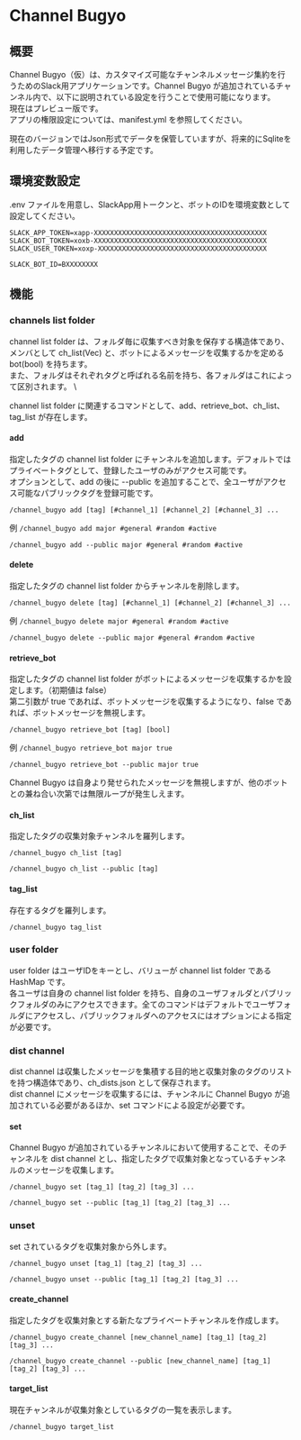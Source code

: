 # Channel Bugyo

## 概要

Channel Bugyo（仮）は、カスタマイズ可能なチャンネルメッセージ集約を行うためのSlack用アプリケーションです。Channel Bugyo が追加されているチャンネル内で、以下に説明されている設定を行うことで使用可能になります。 \
現在はプレビュー版です。 \
アプリの権限設定については、manifest.yml を参照してください。

現在のバージョンではJson形式でデータを保管していますが、将来的にSqliteを利用したデータ管理へ移行する予定です。

## 環境変数設定
.env ファイルを用意し、SlackApp用トークンと、ボットのIDを環境変数として設定してください。
```
SLACK_APP_TOKEN=xapp-XXXXXXXXXXXXXXXXXXXXXXXXXXXXXXXXXXXXXXXXXXX
SLACK_BOT_TOKEN=xoxb-XXXXXXXXXXXXXXXXXXXXXXXXXXXXXXXXXXXXXXXXXXX
SLACK_USER_TOKEN=xoxp-XXXXXXXXXXXXXXXXXXXXXXXXXXXXXXXXXXXXXXXXXX

SLACK_BOT_ID=BXXXXXXXX
```

## 機能

### channels list folder

channel list folder は、フォルダ毎に収集すべき対象を保存する構造体であり、メンバとして ch_list(Vec) と、ボットによるメッセージを収集するかを定める bot(bool) を持ちます。 \
また、フォルダはそれぞれタグと呼ばれる名前を持ち、各フォルダはこれによって区別されます。 \

channel list folder に関連するコマンドとして、add、retrieve_bot、ch_list、tag_list が存在します。

#### add

指定したタグの channel list folder にチャンネルを追加します。デフォルトではプライベートタグとして、登録したユーザのみがアクセス可能です。 \
オプションとして、add の後に --public を追加することで、全ユーザがアクセス可能なパブリックタグを登録可能です。

`/channel_bugyo add [tag] [#channel_1] [#channel_2] [#channel_3] ...`

例
`/channel_bugyo add major #general #random #active`

`/channel_bugyo add --public major #general #random #active`

#### delete

指定したタグの channel list folder からチャンネルを削除します。

`/channel_bugyo delete [tag] [#channel_1] [#channel_2] [#channel_3] ...`

例
`/channel_bugyo delete major #general #random #active`

`/channel_bugyo delete --public major #general #random #active`


#### retrieve_bot

指定したタグの channel list folder がボットによるメッセージを収集するかを設定します。（初期値は false） \
第二引数が true であれば、ボットメッセージを収集するようになり、false であれば、ボットメッセージを無視します。

`/channel_bugyo retrieve_bot [tag] [bool]`

例
`/channel_bugyo retrieve_bot major true`

`/channel_bugyo retrieve_bot --public major true`


Channel Bugyo は自身より発せられたメッセージを無視しますが、他のボットとの兼ね合い次第では無限ループが発生しえます。

#### ch_list

指定したタグの収集対象チャンネルを羅列します。

`/channel_bugyo ch_list [tag]`

`/channel_bugyo ch_list --public [tag]`

#### tag_list

存在するタグを羅列します。

`/channel_bugyo tag_list`

### user folder

user folder はユーザIDをキーとし、バリューが channel list folder である HashMap です。 \
各ユーザは自身の channel list folder を持ち、自身のユーザフォルダとパブリックフォルダのみにアクセスできます。全てのコマンドはデフォルトでユーザフォルダにアクセスし、パブリックフォルダへのアクセスにはオプションによる指定が必要です。

### dist channel

dist channel は収集したメッセージを集積する目的地と収集対象のタグのリストを持つ構造体であり、ch_dists.json として保存されます。 \
dist channel にメッセージを収集するには、チャンネルに Channel Bugyo が追加されている必要があるほか、set コマンドによる設定が必要です。

#### set

Channel Bugyo が追加されているチャンネルにおいて使用することで、そのチャンネルを dist channel とし、指定したタグで収集対象となっているチャンネルのメッセージを収集します。

`/channel_bugyo set [tag_1] [tag_2] [tag_3] ...`

`/channel_bugyo set --public [tag_1] [tag_2] [tag_3] ...`

### unset

set されているタグを収集対象から外します。

`/channel_bugyo unset [tag_1] [tag_2] [tag_3] ...`

`/channel_bugyo unset --public [tag_1] [tag_2] [tag_3] ...`

#### create_channel

指定したタグを収集対象とする新たなプライベートチャンネルを作成します。

`/channel_bugyo create_channel [new_channel_name] [tag_1] [tag_2] [tag_3] ...`

`/channel_bugyo create_channel --public [new_channel_name] [tag_1] [tag_2] [tag_3] ...`

#### target_list

現在チャンネルが収集対象としているタグの一覧を表示します。

`/channel_bugyo target_list`
